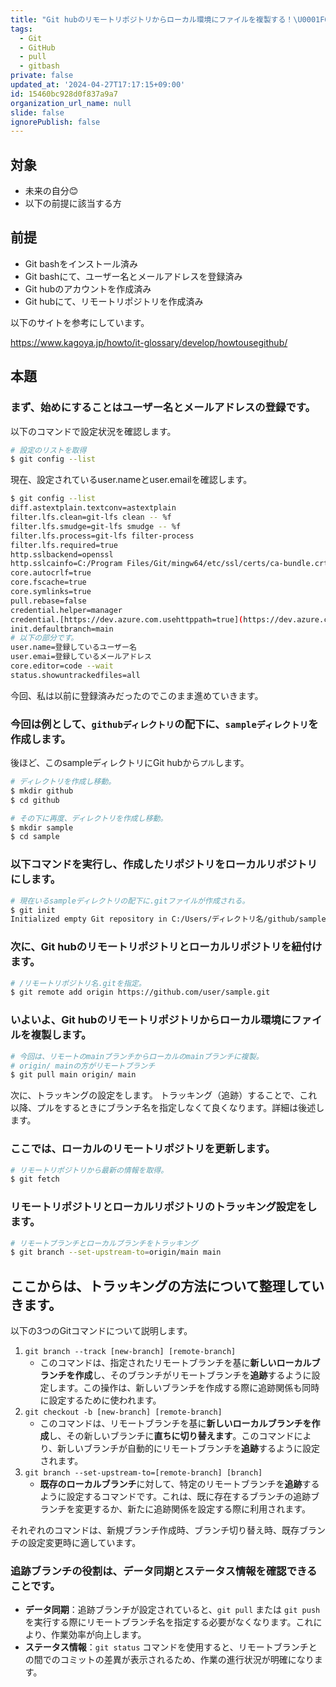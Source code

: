 ```yaml
---
title: "Git hubのリモートリポジトリからローカル環境にファイルを複製する！\U0001F64C"
tags:
  - Git
  - GitHub
  - pull
  - gitbash
private: false
updated_at: '2024-04-27T17:17:15+09:00'
id: 15460bc928d0f837a9a7
organization_url_name: null
slide: false
ignorePublish: false
---
```


## 対象

- 未来の自分😊
- 以下の前提に該当する方

## 前提

- Git bashをインストール済み
- Git bashにて、ユーザー名とメールアドレスを登録済み
- Git hubのアカウントを作成済み
- Git hubにて、リモートリポジトリを作成済み

以下のサイトを参考にしています。

https://www.kagoya.jp/howto/it-glossary/develop/howtousegithub/

## 本題
### まず、始めにすることはユーザー名とメールアドレスの登録です。
以下のコマンドで設定状況を確認します。

```bash
# 設定のリストを取得
$ git config --list
```

現在、設定されているuser.nameとuser.emailを確認します。

```bash
$ git config --list
diff.astextplain.textconv=astextplain
filter.lfs.clean=git-lfs clean -- %f
filter.lfs.smudge=git-lfs smudge -- %f
filter.lfs.process=git-lfs filter-process
filter.lfs.required=true
http.sslbackend=openssl
http.sslcainfo=C:/Program Files/Git/mingw64/etc/ssl/certs/ca-bundle.crt
core.autocrlf=true
core.fscache=true
core.symlinks=true
pull.rebase=false
credential.helper=manager
credential.[https://dev.azure.com.usehttppath=true](https://dev.azure.com.usehttppath=true/)
init.defaultbranch=main
# 以下の部分です。
user.name=登録しているユーザー名
user.emai=登録しているメールアドレス
core.editor=code --wait
status.showuntrackedfiles=all
```

今回、私は以前に登録済みだったのでこのまま進めていきます。

### 今回は例として、`githubディレクトリ`の配下に、`sampleディレクトリ`を作成します。
後ほど、このsampleディレクトリにGit hubから`プル`します。

```bash
# ディレクトリを作成し移動。
$ mkdir github
$ cd github

# その下に再度、ディレクトリを作成し移動。
$ mkdir sample
$ cd sample
```

### 以下コマンドを実行し、作成したリポジトリをローカルリポジトリにします。

```bash
# 現在いるsampleディレクトリの配下に.gitファイルが作成される。
$ git init
Initialized empty Git repository in C:/Users/ディレクトリ名/github/sample/.git/
```

### 次に、Git hubのリモートリポジトリとローカルリポジトリを紐付けます。

```bash
# /リモートリポジトリ名.gitを指定。
$ git remote add origin https://github.com/user/sample.git
```

### いよいよ、Git hubのリモートリポジトリからローカル環境にファイルを複製します。

```bash
# 今回は、リモートのmainブランチからローカルのmainブランチに複製。
# origin/ mainの方がリモートブランチ
$ git pull main origin/ main
```

次に、トラッキングの設定をします。
トラッキング（追跡）することで、これ以降、プルをするときにブランチ名を指定しなくて良くなります。詳細は後述します。

### ここでは、ローカルのリモートリポジトリを更新します。

```bash
# リモートリポジトリから最新の情報を取得。
$ git fetch
```

### リモートリポジトリとローカルリポジトリのトラッキング設定をします。

```bash
# リモートブランチとローカルブランチをトラッキング
$ git branch --set-upstream-to=origin/main main
```

## ここからは、トラッキングの方法について整理していきます。

以下の3つのGitコマンドについて説明します。

1. `git branch --track [new-branch] [remote-branch]`
    - このコマンドは、指定されたリモートブランチを基に**新しいローカルブランチを作成**し、そのブランチがリモートブランチを**追跡**するように設定します。この操作は、新しいブランチを作成する際に追跡関係も同時に設定するために使われます。
2. `git checkout -b [new-branch] [remote-branch]`
    - このコマンドは、リモートブランチを基に**新しいローカルブランチを作成**し、その新しいブランチに**直ちに切り替えます**。このコマンドにより、新しいブランチが自動的にリモートブランチを**追跡**するように設定されます。
3. `git branch --set-upstream-to=[remote-branch] [branch]`
    - **既存のローカルブランチ**に対して、特定のリモートブランチを**追跡**するように設定するコマンドです。これは、既に存在するブランチの追跡ブランチを変更するか、新たに追跡関係を設定する際に利用されます。

それぞれのコマンドは、新規ブランチ作成時、ブランチ切り替え時、既存ブランチの設定変更時に適しています。

### 追跡ブランチの役割は、データ同期とステータス情報を確認できることです。

- **データ同期**：追跡ブランチが設定されていると、`git pull` または `git push` を実行する際にリモートブランチ名を指定する必要がなくなります。これにより、作業効率が向上します。
- **ステータス情報**：`git status` コマンドを使用すると、リモートブランチとの間でのコミットの差異が表示されるため、作業の進行状況が明確になります。
